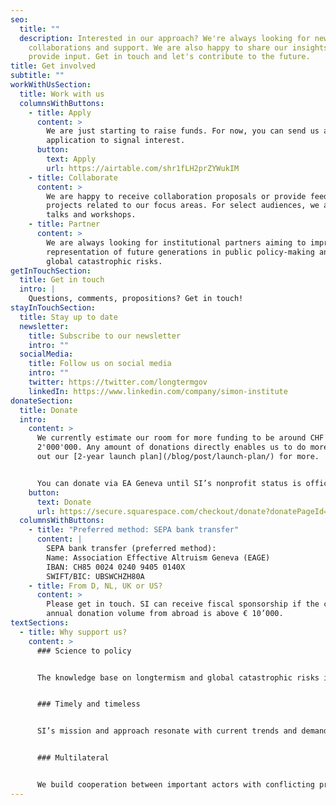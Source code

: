 ```yaml
---
seo:
  title: ""
  description: Interested in our approach? We're always looking for new ideas,
    collaborations and support. We are also happy to share our insights and
    provide input. Get in touch and let's contribute to the future.
title: Get involved
subtitle: ""
workWithUsSection:
  title: Work with us
  columnsWithButtons:
    - title: Apply
      content: >
        We are just starting to raise funds. For now, you can send us a general
        application to signal interest.
      button:
        text: Apply
        url: https://airtable.com/shr1fLH2prZYWukIM
    - title: Collaborate
      content: >
        We are happy to receive collaboration proposals or provide feedback on
        projects related to our focus areas. For select audiences, we also give
        talks and workshops.
    - title: Partner
      content: >
        We are always looking for institutional partners aiming to improve the
        representation of future generations in public policy-making and reduce
        global catastrophic risks.
getInTouchSection:
  title: Get in touch
  intro: |
    Questions, comments, propositions? Get in touch!
stayInTouchSection:
  title: Stay up to date
  newsletter:
    title: Subscribe to our newsletter
    intro: ""
  socialMedia:
    title: Follow us on social media
    intro: ""
    twitter: https://twitter.com/longtermgov
    linkedIn: https://www.linkedin.com/company/simon-institute
donateSection:
  title: Donate
  intro:
    content: >
      We currently estimate our room for more funding to be around CHF
      2'000'000. Any amount of donations directly enables us to do more. Check
      out our [2-year launch plan](/blog/post/launch-plan/) for more.


      You can donate via EA Geneva until SI’s nonprofit status is officially recognized. This also makes your contribution tax deductible in Switzerland.
    button:
      text: Donate
      url: https://secure.squarespace.com/checkout/donate?donatePageId=5c003973c2241b0a1e7b9388
  columnsWithButtons:
    - title: "Preferred method: SEPA bank transfer"
      content: |
        SEPA bank transfer (preferred method):  
        Name: Association Effective Altruism Geneva (EAGE)  
        IBAN: CH85 0024 0240 9405 0140X  
        SWIFT/BIC: UBSWCHZH80A
    - title: From D, NL, UK or US?
      content: >
        Please get in touch. SI can receive fiscal sponsorship if the collective
        annual donation volume from abroad is above € 10’000.
textSections:
  - title: Why support us?
    content: >
      ### Science to policy


      The knowledge base on longtermism and global catastrophic risks is expanding rapidly. SI empowers policy-makers to make sense of all the information and act in the face of uncertainty.


      ### Timely and timeless


      SI’s mission and approach resonate with current trends and demands in policy networks. Our discreet support and longterm focus make us a uniquely trustworthy ally for change.


      ### Multilateral


      We build cooperation between important actors with conflicting preferences by facilitating mutual understanding, information exchange, collective prioritization and policy learning.
---
```


